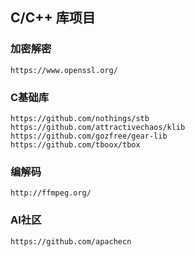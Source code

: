 ## C/C++ 库项目

### 加密解密
```
https://www.openssl.org/
```

### C基础库
```
https://github.com/nothings/stb
https://github.com/attractivechaos/klib
https://github.com/gozfree/gear-lib
https://github.com/tboox/tbox
```

### 编解码
```
http://ffmpeg.org/
```

### AI社区
```
https://github.com/apachecn
```
